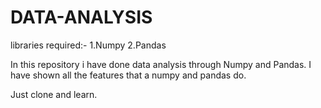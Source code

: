 # DATA-ANALYSIS
libraries required:- 
    1.Numpy
    2.Pandas
    
In this repository i have done data analysis through Numpy and Pandas.
I have shown all the features that a numpy and pandas do.

Just clone and learn.
